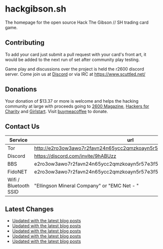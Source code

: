 # hackgibson.sh
The homepage for the open source Hack The Gibson // SH trading card game.


## Contributing

To add your card just submit a pull request with your card's front art, it would be added to the next run of set after community play testing.

Game play and discussions over the project is held the r2600 discord server. Come join us at [Discord](https://discord.com/invite/9hABUzz) or via IRC at https://www.scuttled.net/


## Donations

Your donation of $13.37 or more is welcome and helps the hacking community at large with proceeds going to [2600 Magazine](https://2600.com/), [Hackers for Charity](https://hackersforcharity.org) and [Girlstart](https://girlstart.org).  Visit [buymeacoffee](https://www.buymeacoffee.com/hackgibson.sh) to donate.


## Contact Us

Service | url
-|-
Tor | http://e2ro3ow3awo7r2favn24n65ycc2qmzkoayn5r57e3f56nvjwdcgg32ad.onion
Discord | https://discord.com/invite/9hABUzz
BBS | e2ro3ow3awo7r2favn24n65ycc2qmzkoayn5r57e3f56nvjwdcgg32ad.onion:23
FidoNET | e2ro3ow3awo7r2favn24n65ycc2qmzkoayn5r57e3f56nvjwdcgg32ad.onion:24554
Wifi / Bluetooth SSID | "Ellingson Mineral Company" or "EMC Net - <fidonet address>"

## Latest Changes
<!-- BLOG-POST-LIST:START -->
- [Updated with the latest blog posts](https://github.com/DFW2600/hackgibson.sh/commit/7e19660f448f9e50cb33b0eaab76530e2a4cd481)
- [Updated with the latest blog posts](https://github.com/DFW2600/hackgibson.sh/commit/87192810c22f2ec5752c0c6b6e8aa59d28df0d75)
- [Updated with the latest blog posts](https://github.com/DFW2600/hackgibson.sh/commit/b1b4d05d5345d16f06557b24ff8e70c262811fb8)
- [Updated with the latest blog posts](https://github.com/DFW2600/hackgibson.sh/commit/4facd712e3a3c66df5374f4d982a7422f644cf74)
- [Updated with the latest blog posts](https://github.com/DFW2600/hackgibson.sh/commit/36f98f123ff7d59c64b30c8180e818d64c30658f)
<!-- BLOG-POST-LIST:END -->
